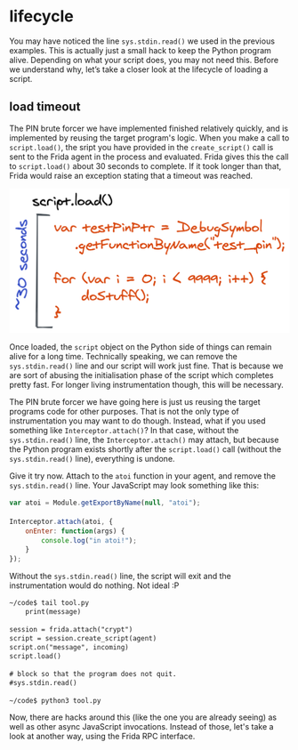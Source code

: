 # lifecycle

You may have noticed the line `sys.stdin.read()` we used in the previous examples. This is actually just a small hack to keep the Python program alive. Depending on what your script does, you may not need this. Before we understand why, let’s take a closer look at the lifecycle of loading a script.

## load timeout

The PIN brute forcer we have implemented finished relatively quickly, and is implemented by reusing the target program's logic. When you make a call to `script.load()`, the sript you have provided in the `create_script()` call is sent to the Frida agent in the process and evaluated. Frida gives this the call to `script.load()` about 30 seconds to complete. If it took longer than that, Frida would raise an exception stating that a timeout was reached.

![script-load-time](../_media/script-load-time.png)

Once loaded, the `script` object on the Python side of things can remain alive for a long time. Technically speaking, we can remove the `sys.stdin.read()` line and our script will work just fine. That is because we are sort of abusing the initialisation phase of the script which completes pretty fast. For longer living instrumentation though, this will be necessary.

The PIN brute forcer we have going here is just us reusing the target programs code for other purposes. That is not the only type of instrumentation you may want to do though. Instead, what if you used something like `Interceptor.attach()`? In that case, without the `sys.stdin.read()` line, the `Interceptor.attach()` may attach, but because the Python program exists shortly after the `script.load()` call (without the `sys.stdin.read()` line), everything is undone.

Give it try now. Attach to the `atoi` function in your agent, and remove the `sys.stdin.read()` line. Your JavaScript may look something like this:

```javascript
var atoi = Module.getExportByName(null, "atoi");

Interceptor.attach(atoi, {
    onEnter: function(args) {
        console.log("in atoi!");
    }
});
```

Without the `sys.stdin.read()` line, the script will exit and the instrumentation would do nothing. Not ideal :P

```text
~/code$ tail tool.py
    print(message)

session = frida.attach("crypt")
script = session.create_script(agent)
script.on("message", incoming)
script.load()

# block so that the program does not quit.
#sys.stdin.read()

~/code$ python3 tool.py
```

Now, there are hacks around this (like the one you are already seeing) as well as other async JavaScript invocations. Instead of those, let's take a look at another way, using the Frida RPC interface.
